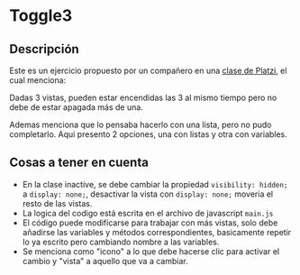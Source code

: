 # Toggle3

## Descripción
Este es un ejercicio propuesto por un compañero en una [clase de Platzi](https://platzi.com/clases/3271-javascript-practico/51022-carrito-de-compras/ "clase de Platzi"), el cual menciona:

Dadas 3 vistas, pueden estar encendidas las 3 al mismo tiempo pero no debe de estar apagada más de una.

Ademas menciona que lo pensaba hacerlo con una lista, pero no pudo completarlo. Aqui presento 2 opciones, una con listas y otra con variables.

## Cosas a tener en cuenta
- En la clase inactive, se debe cambiar la propiedad `visibility: hidden;` a `display: none;`, desactivar la vista con `display: none;` moveria el resto de las vistas.
- La logica del codigo está escrita en el archivo de javascript `main.js`
- El código puede modificarse para trabajar con más vistas, solo debe añadirse las variables y métodos correspondientes, basicamente repetir lo ya escrito pero cambiando nombre a las variables.
- Se menciona como "icono" a lo que debe hacerse clic para activar el cambio y "vista" a aquello que va a cambiar.
